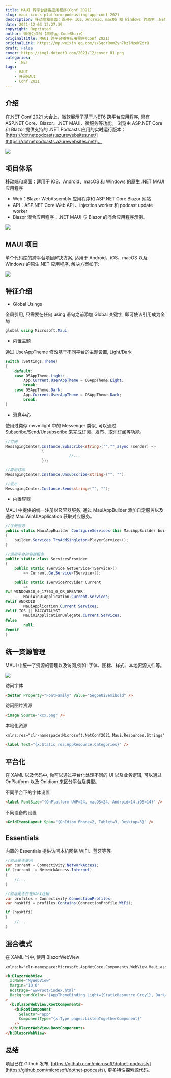 ```yaml
---
title: MAUI 跨平台播客应用程序(Conf 2021)
slug: maui-cross-platform-podcasting-app-conf-2021
description: 移动端和桌面：适用于 iOS、Android、macOS 和 Windows 的原生 .NET MAUI 应用程序
date: 2021-12-03 12:27:39
copyright: Reprinted
author: 微信公众号【痕迹gg CodeShare】
originalTitle: MAUI 跨平台播客应用程序(Conf 2021)
originalLink: https://mp.weixin.qq.com/s/SqcrRomZyn7bzlNzeWZdrQ
draft: False
cover: https://img1.dotnet9.com/2021/12/cover_01.png
categories: 
    - .NET
tags: 
    - MAUI
    - 开源MAUI
    - Conf 2021
---
```


## 介绍

在.NET Conf 2021 大会上，微软展示了基于.NET6 跨平台应用程序, 具有 ASP.NET Core、Blazor、.NET MAUI、微服务等功能。
浏览由 ASP.NET Core 和 Blazor 提供支持的 .NET Podcasts 应用的实时运行版本：[https://dotnetpodcasts.azurewebsites.net/](https://dotnetpodcasts.azurewebsites.net/)。

![](https://img1.dotnet9.com/2021/12/0101.png)

## 项目体系

移动端和桌面：适用于 iOS、Android、macOS 和 Windows 的原生 .NET MAUI 应用程序

- Web：Blazor WebAssembly 应用程序和 ASP.NET Core Blazor 网站
- API：ASP.NET Core Web API 、injestion worker 和 podcast update worker
- Blazor 混合应用程序：.NET MAUI 与 Blazor 的混合应用程序示例。

![](https://img1.dotnet9.com/2021/12/0102.png)

## MAUI 项目

单个代码库的跨平台项目解决方案, 适用于 Android、iOS、macOS 以及 Windows 的原生.NET 应用程序, 解决方案如下:

![](https://img1.dotnet9.com/2021/12/0103.png)

## 特征介绍

- Global Usings

全局引用, 只需要在任何 using 语句之前添加 Global 关键字, 即可使该引用成为全局

```C#
global using Microsoft.Maui;
```

- 内置主题

通过 UserAppTheme 修改基于不同平台的主题设置, Light/Dark

```C#
switch (Settings.Theme)
{
    default:
    case OSAppTheme.Light:
        App.Current.UserAppTheme = OSAppTheme.Light;
        break;
    case OSAppTheme.Dark:
        App.Current.UserAppTheme = OSAppTheme.Dark;
        break;
}
```

- 消息中心

使用过类似 mvvmlight 中的 Messenger 类似, 可以通过 Subscribe/Send/Unsubscribe 来完成订阅、发布、取消订阅等功能。

```C#
//订阅
MessagingCenter.Instance.Subscribe<string>("","",async (sender) =>
				{
		                    //...
				});

//取消订阅
MessagingCenter.Instance.Unsubscribe<string>("", "");

//发布
MessagingCenter.Instance.Send<string>("", "");
```

- 内置容器

MAUI 中提供的统一注册以及容器服务, 通过 MauiAppBuilder 添加自定服务以及通过 MauiWinUIApplication 获取对应服务。

```C#
//注册服务
public static MauiAppBuilder ConfigureServices(this MauiAppBuilder builder)
{
    builder.Services.TryAddSingleton<PlayerService>();
}

//调用平台的容器服务
public static class ServicesProvider
{
    public static TService GetService<TService>()
        => Current.GetService<TService>();

    public static IServiceProvider Current
        =>
#if WINDOWS10_0_17763_0_OR_GREATER
        MauiWinUIApplication.Current.Services;
#elif ANDROID
        MauiApplication.Current.Services;
#elif IOS || MACCATALYST
        MauiUIApplicationDelegate.Current.Services;
#else
        null;
#endif
}
```

## 统一资源管理

MAUI 中统一了资源的管理以及访问,例如: 字体、图标、样式、本地资源文件等。

![](https://img1.dotnet9.com/2021/12/0104.png)

访问字体

```html
<Setter Property="FontFamily" Value="SegoeUiSemibold" />
```

访问图片资源

```html
<image Source="xxx.png" />
```

本地化资源

```html
xmlns:res="clr-namespace:Microsoft.NetConf2021.Maui.Resources.Strings"

<label Text="{x:Static res:AppResource.Categories}" />
```

## 平台化

在 XAML 以及代码中, 你可以通过平台化处理不同的 UI 以及业务逻辑, 可以通过 OnPlatform 以及 OnIdiom 来区分平台及类型。

不同平台下的字体设置

```html
<label FontSize="{OnPlatform UWP=24, macOS=24, Android=14,iOS=14}" />
```

不同设备的设置

```html
<GridItemsLayout Span="{OnIdiom Phone=2, Tablet=3, Desktop=3}" />
```

## Essentials

内置的 Essentials 提供访问本机网络 WIFI、蓝牙等等。

```C#
//验证是否联网
var current = Connectivity.NetworkAccess;
if (current != NetworkAccess.Internet)
{
    //...
}

//验证是否存在WIFI连接
var profiles = Connectivity.ConnectionProfiles;
var hasWifi = profiles.Contains(ConnectionProfile.WiFi);

if (hasWifi)
{
    //...
}
```

## 混合模式

在 XAML 当中, 使用 BlazorWebView

```html
xmlns:b="clr-namespace:Microsoft.AspNetCore.Components.WebView.Maui;assembly=Microsoft.AspNetCore.Components.WebView.Maui"

<b:BlazorWebView
  x:Name="MyWebView"
  Margin="10,0"
  HostPage="wwwroot/index.html"
  BackgroundColor="{AppThemeBinding Light={StaticResource Grey1}, Dark={StaticResource Grey9}}"
>
  <b:BlazorWebView.RootComponents>
    <b:RootComponent
      Selector="app"
      ComponentType="{x:Type pages:ListenTogetherComponent}"
    />
  </b:BlazorWebView.RootComponents>
</b:BlazorWebView>
```

## 总结

项目已在 Github 发布, [https://github.com/microsoft/dotnet-podcasts](https://github.com/microsoft/dotnet-podcasts), 更多特性探索源代码。
